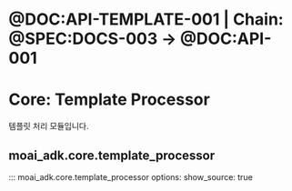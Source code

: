 # @DOC:API-TEMPLATE-001 | Chain: @SPEC:DOCS-003 -> @DOC:API-001

# Core: Template Processor

템플릿 처리 모듈입니다.

## moai_adk.core.template_processor

::: moai_adk.core.template_processor
    options:
      show_source: true
